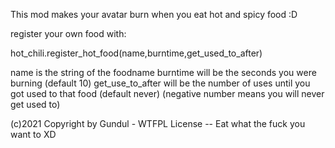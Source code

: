  
This mod makes your avatar burn when you eat hot and spicy food :D


register your own food with:

hot_chili.register_hot_food(name,burntime,get_used_to_after)

name 			is the string of the foodname
burntime 			will be the seconds you were burning (default 10)
get_use_to_after	will be the number of uses until you got used to that food (default never)
				(negative number means you will never get used to)
				

(c)2021 Copyright by Gundul - WTFPL License   -- Eat what the fuck you want to XD

